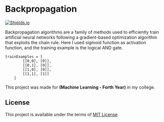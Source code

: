 # Backpropagation

[![Shields.io](https://img.shields.io/badge/type-college%20project-orange?style=flat)](http://shields.io/)

Backpropagation algorithms are a family of methods used to efficiently train artificial neural networks following a gradient-based optimization  algorithm that exploits the chain rule. Here I used sigmoid function as activation function, and the training example is the logical AND gate. 

```
trainExamples = [
        [[0,0], [0]],
        [[0,1], [0]],
        [[1,0], [0]],
        [[1,1], [1]]
	]
```	
	
This project was made for **(Machine Learning - Forth Year)** in my college.

## License
This project is available under the terms of [MIT License](https://choosealicense.com/licenses/mit/)